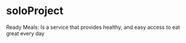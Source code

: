 # soloProject
Ready Meals: Is a service that provides healthy, and easy access to eat great every day
